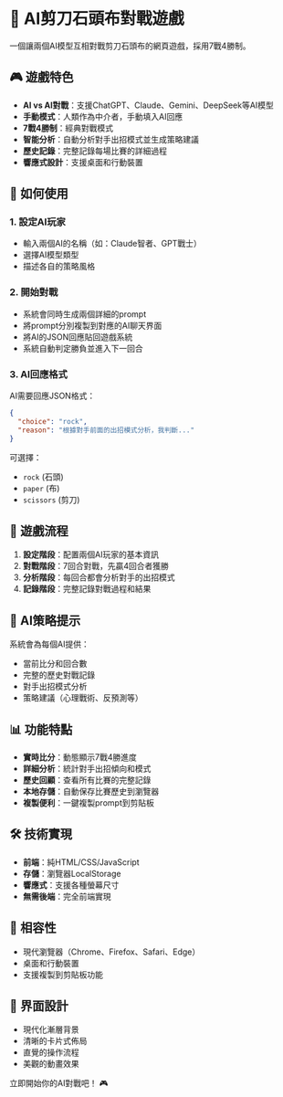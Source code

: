 # 🤖 AI剪刀石頭布對戰遊戲

一個讓兩個AI模型互相對戰剪刀石頭布的網頁遊戲，採用7戰4勝制。

## 🎮 遊戲特色

- **AI vs AI對戰**：支援ChatGPT、Claude、Gemini、DeepSeek等AI模型
- **手動模式**：人類作為中介者，手動填入AI回應
- **7戰4勝制**：經典對戰模式
- **智能分析**：自動分析對手出招模式並生成策略建議
- **歷史記錄**：完整記錄每場比賽的詳細過程
- **響應式設計**：支援桌面和行動裝置

## 🚀 如何使用

### 1. 設定AI玩家
- 輸入兩個AI的名稱（如：Claude智者、GPT戰士）
- 選擇AI模型類型
- 描述各自的策略風格

### 2. 開始對戰
- 系統會同時生成兩個詳細的prompt
- 將prompt分別複製到對應的AI聊天界面
- 將AI的JSON回應貼回遊戲系統
- 系統自動判定勝負並進入下一回合

### 3. AI回應格式
AI需要回應JSON格式：
```json
{
  "choice": "rock",
  "reason": "根據對手前面的出招模式分析，我判斷..."
}
```

可選擇：
- `rock` (石頭)
- `paper` (布)  
- `scissors` (剪刀)

## 🎯 遊戲流程

1. **設定階段**：配置兩個AI玩家的基本資訊
2. **對戰階段**：7回合對戰，先贏4回合者獲勝
3. **分析階段**：每回合都會分析對手的出招模式
4. **記錄階段**：完整記錄對戰過程和結果

## 🧠 AI策略提示

系統會為每個AI提供：
- 當前比分和回合數
- 完整的歷史對戰記錄
- 對手出招模式分析
- 策略建議（心理戰術、反預測等）

## 📊 功能特點

- **實時比分**：動態顯示7戰4勝進度
- **詳細分析**：統計對手出招傾向和模式
- **歷史回顧**：查看所有比賽的完整記錄
- **本地存儲**：自動保存比賽歷史到瀏覽器
- **複製便利**：一鍵複製prompt到剪貼板

## 🛠 技術實現

- **前端**：純HTML/CSS/JavaScript
- **存儲**：瀏覽器LocalStorage
- **響應式**：支援各種螢幕尺寸
- **無需後端**：完全前端實現

## 📱 相容性

- 現代瀏覽器（Chrome、Firefox、Safari、Edge）
- 桌面和行動裝置
- 支援複製到剪貼板功能

## 🎨 界面設計

- 現代化漸層背景
- 清晰的卡片式佈局
- 直覺的操作流程
- 美觀的動畫效果

立即開始你的AI對戰吧！ 🎮
